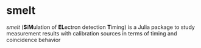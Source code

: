 # smelt
_smelt_ (**S**i**M**ulation of **EL**ectron detection **T**iming) is a Julia package to study measurement results with calibration sources in terms of timing and coincidence behavior
